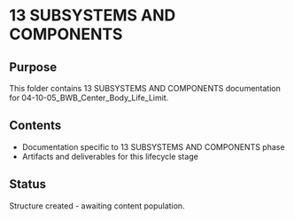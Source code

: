 # 13 SUBSYSTEMS AND COMPONENTS

## Purpose
This folder contains 13 SUBSYSTEMS AND COMPONENTS documentation for 04-10-05_BWB_Center_Body_Life_Limit.

## Contents
- Documentation specific to 13 SUBSYSTEMS AND COMPONENTS phase
- Artifacts and deliverables for this lifecycle stage

## Status
Structure created - awaiting content population.
